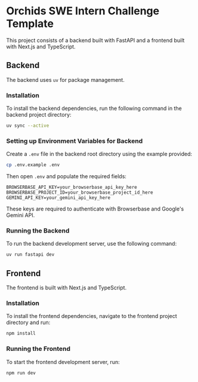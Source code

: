 # Orchids SWE Intern Challenge Template

This project consists of a backend built with FastAPI and a frontend built with Next.js and TypeScript.

## Backend

The backend uses `uv` for package management.

### Installation

To install the backend dependencies, run the following command in the backend project directory:

```bash
uv sync --active
```

### Setting up Environment Variables for Backend

Create a `.env` file in the backend root directory using the example provided:

```bash
cp .env.example .env
```

Then open `.env` and populate the required fields:

```
BROWSERBASE_API_KEY=your_browserbase_api_key_here
BROWSERBASE_PROJECT_ID=your_browserbase_project_id_here
GEMINI_API_KEY=your_gemini_api_key_here
```

These keys are required to authenticate with Browserbase and Google's Gemini API.

### Running the Backend

To run the backend development server, use the following command:

```bash
uv run fastapi dev
```

## Frontend

The frontend is built with Next.js and TypeScript.

### Installation

To install the frontend dependencies, navigate to the frontend project directory and run:

```bash
npm install
```

### Running the Frontend

To start the frontend development server, run:

```bash
npm run dev
```
